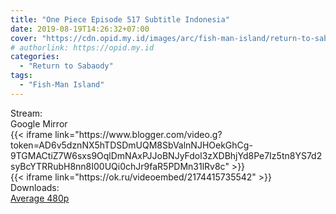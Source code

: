 ```yaml
---
title: "One Piece Episode 517 Subtitle Indonesia"
date: 2019-08-19T14:26:32+07:00
cover: "https://cdn.opid.my.id/images/arc/fish-man-island/return-to-sabaody.webp" # Optional, cover
# authorlink: https://opid.my.id
categories:
  - "Return to Sabaody"
tags:
  - "Fish-Man Island"
---
```

<div class="ui menu violet borderless inverted">
  <div class="header item active">
        Stream:
    </div>
  <a class="active item" data-tab="google">
    <i class="google drive icon"></i> Google
  </a>
  <a class="item nounderline" data-tab="mirror">
    <i class="odnoklassniki icon"></i> Mirror
  </a>
</div>
<div class="ui bottom attached tab segment active" style="border:0 !important;" data-tab="google">
{{< iframe link="https://www.blogger.com/video.g?token=AD6v5dznNX5hTDSDmUQM8SbValnNJHOekGhCg-9TGMACtiZ7W6sxs9OqlDmNAxPJJoBNJyFdol3zXDBhjYd8Pe7Iz5tn8YS7d2syBcYTRRubH8nn8I00UQi0chJr9faR5PDMn31lRv8c" >}}
</div>
<div class="ui bottom attached tab segment" style="border:0 !important;" data-tab="mirror">
{{< iframe link="https://ok.ru/videoembed/2174415735542" >}}
</div>
<div class="ui menu violet borderless inverted">
  <div class="header item active">
        Downloads:
    </div>
  <a class="item nounderline" href="https://ouo.io/2DA2iU" target="_blank" rel="dofollow"><i class="google drive icon"></i>
    Average 480p</a>
</div>